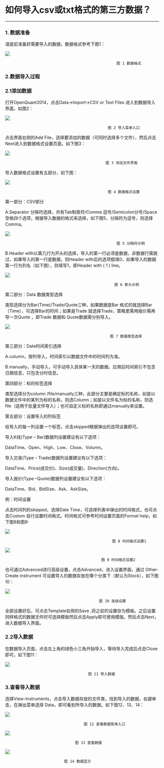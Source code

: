 # 如何导入csv或txt格式的第三方数据？

---

### 1. 数据准备

请提前准备好需要导入的数据，数据格式参考下图1：

![](/assets/42internal_market_data_csv01.png)

```
                                                   图 1 数据格式
```

### 2.数据导入过程

### 2.1添加数据

打开OpenQuant2014，点击Data-&gt;Import-&gt;CSV or Text Files 进入到数据导入界面，如图2：

![](/assets/42internal_market_data_csv02.png)

```
                                               图 2 导入菜单入口
```

点击界面右侧的Add File，选择要添加的数据（可同时选择多个文件），然后点击Next进入到数据格式设置页面，如下图3：

![](/assets/42internal_market_data_csv03.png)

```
                                              图 3 添加文件界面
```

导入数据格式设置有五部分，如下图：

![](/assets/42internal_market_data_csv04.png)

```
                                               图 4 数据格式设置
```

第一部分：CSV部分

A.Separator 分隔符选择，共有Tab制表符/Comma 逗号/Semicolon分号/Space空格四个选项，根据导入数据的格式来选择，如下图5，分隔符为逗号，则选择Comma。

![](/assets/42internal_market_data_csv05.png)

```
                                                   图 5 分隔符示例
```

B.Header with以第几行为开头的选择，导入的第一行必须是数据，非数据行需跳过，如果导入的第一行是数据，则Header with后的选项框填0，如果导入的数据第一行为列名（如下图），则填写1，即Header with \( 1 \) line。

![](/assets/42internal_market_data_csv06.png)

```
                                                  图 6 表头示例
```

第二部分：Data 数据类型选择

类型选择分为Bar\(Time\)/Trade/Quote三种，如果数据是Bar 格式的就选择Bar（Time），可选择Bar的时间；如果是Trade 就选择Trade，策略里需用报价需再导一次Quote ，即Trade 数据和 Quote数据需分别导入。

![](/assets/42internal_market_data_csv07.png)

```
                                                图 7 数据类型选择
```

第三部分：Date时间索引选择

A.column，按列导入，时间索引以数据文件中的时间列为准。

B.manually，手动导入，可手动导入具体某一天的数据。应用后时间索引不包含日期信息，只包含分时信息。

第四部分：标的标签选择

类型选择分为column /file/manually三种，此部分主要是确定标的名称，如是以数据文件中的某列为标的名称，则选Column；如是以文件名为标的名称，则选file（适用于批量文件导入）；也可自定义标的名称即通过manually来设置。

第五部分：设置导入的列标签

给导入的每一列设置一个标签，点击skipped根据弹出的选项设置即可。

导入K线\(Type – Bar\)数据列设置建议有以下选项：

DataTime、Open、High、Low、Close、Volumn。

导入交易\(Type – Trade\)数据列设置建议有以下选项：

DataTime、Price\(成交价\)、Size\(成交量\)、Direction\(方向\)。

导入报价\(Type –Quote\)数据列设置建议有以下选项：

DataTime、Bid、BidSize、Ask、AskSize。

例：时间设置

点击时间列的skipped，选择Date Time，可选择列表中弹出的时间格式，也可点击Custom 自行设置时间格式。时间格式可参考时间设置页面的Format help，如下图8和图9:

![](/assets/42internal_market_data_csv08.png)

```
                                                 图 8 时间格式设置1
```

![](/assets/42internal_market_data_csv09.png)

```
                                            图 9 时间格式设置2
```

也可通过Advanced进行高级设置，点击Advanced，进入设置界面，通过 Other-Create instrument 可设置导入的数据存放在哪个分类下（默认为Stock），如下图10：

![](/assets/42internal_market_data_csv10.png)

```
                                           图 10 高级设置
```

全部设置好后，可点击Template右侧的Save ,将之前的设置存为模板。之后设置同样格式的数据文件时可选择模板然后点击Apply即可使用模版。然后点击Next，进入数据导入界面。

### 2.2导入数据

在数据导入页面，点击左上角的绿色小三角开始导入，等待导入完成后点击Close即可，如下图11：

![](/assets/42internal_market_data_csv11.png)

```
                                      图 11 导入数据
```

### 3.查看导入数据

选择View-Instruments，点击导入数据存放的文件类，找到导入的数据，右键单击，在弹出菜单选择 Data，即可看到所导入的数据。如下图12、13、14：

![](/assets/42internal_market_data_csv12.png)

```
                                    图 12 查看数据菜单入口
```

![](/assets/42internal_market_data_csv13.png)

```
                                图 13 查看数据
```

![](/assets/42internal_market_data_csv14.png)

```
                           图 14 数据显示
```



